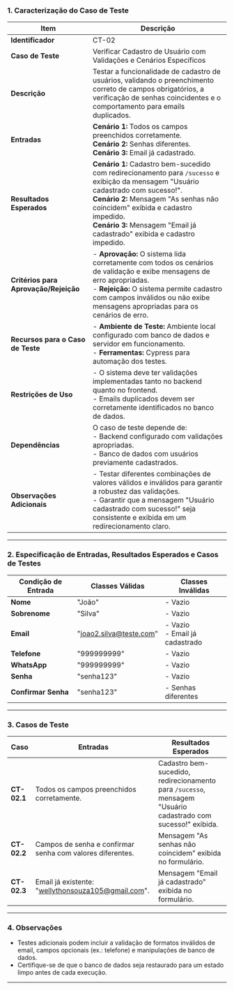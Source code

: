 ### **1. Caracterização do Caso de Teste**

| **Item**                      | **Descrição**                                                                                      |
|-------------------------------|----------------------------------------------------------------------------------------------------|
| **Identificador**             | CT-02                                                                                             |
| **Caso de Teste**             | Verificar Cadastro de Usuário com Validações e Cenários Específicos                                |
| **Descrição**                 | Testar a funcionalidade de cadastro de usuários, validando o preenchimento correto de campos obrigatórios, a verificação de senhas coincidentes e o comportamento para emails duplicados. |
| **Entradas**                  | **Cenário 1:** Todos os campos preenchidos corretamente. <br> **Cenário 2:** Senhas diferentes. <br> **Cenário 3:** Email já cadastrado. |
| **Resultados Esperados**      | **Cenário 1:** Cadastro bem-sucedido com redirecionamento para `/sucesso` e exibição da mensagem "Usuário cadastrado com sucesso!". <br> **Cenário 2:** Mensagem "As senhas não coincidem" exibida e cadastro impedido. <br> **Cenário 3:** Mensagem "Email já cadastrado" exibida e cadastro impedido. |
| **Critérios para Aprovação/Rejeição** | - **Aprovação:** O sistema lida corretamente com todos os cenários de validação e exibe mensagens de erro apropriadas. <br> - **Rejeição:** O sistema permite cadastro com campos inválidos ou não exibe mensagens apropriadas para os cenários de erro. |
| **Recursos para o Caso de Teste** | - **Ambiente de Teste:** Ambiente local configurado com banco de dados e servidor em funcionamento. <br>- **Ferramentas:** Cypress para automação dos testes. |
| **Restrições de Uso**         | - O sistema deve ter validações implementadas tanto no backend quanto no frontend. <br>- Emails duplicados devem ser corretamente identificados no banco de dados. |
| **Dependências**              | O caso de teste depende de: <br> - Backend configurado com validações apropriadas. <br> - Banco de dados com usuários previamente cadastrados. |
| **Observações Adicionais**    | - Testar diferentes combinações de valores válidos e inválidos para garantir a robustez das validações. <br> - Garantir que a mensagem "Usuário cadastrado com sucesso!" seja consistente e exibida em um redirecionamento claro. |

---

### **2. Especificação de Entradas, Resultados Esperados e Casos de Testes**

| **Condição de Entrada**         | **Classes Válidas**                          | **Classes Inválidas**                    |
|---------------------------------|---------------------------------------------|------------------------------------------|
| **Nome**                        | "João"                                      | - Vazio                                  |
| **Sobrenome**                   | "Silva"                                     | - Vazio                                  |
| **Email**                       | "joao2.silva@teste.com"                     | - Vazio <br>- Email já cadastrado        |
| **Telefone**                    | "999999999"                                 | - Vazio                                  |
| **WhatsApp**                    | "999999999"                                 | - Vazio                                  |
| **Senha**                       | "senha123"                                  | - Vazio                                  |
| **Confirmar Senha**             | "senha123"                                  | - Senhas diferentes                      |

---

### **3. Casos de Teste**

| **Caso**          | **Entradas**                                                                                                   | **Resultados Esperados**                                                                              |
|--------------------|---------------------------------------------------------------------------------------------------------------|-------------------------------------------------------------------------------------------------------|
| **CT-02.1**       | Todos os campos preenchidos corretamente.                                                                      | Cadastro bem-sucedido, redirecionamento para `/sucesso`, mensagem "Usuário cadastrado com sucesso!" exibida. |
| **CT-02.2**       | Campos de senha e confirmar senha com valores diferentes.                                                      | Mensagem "As senhas não coincidem" exibida no formulário.                                             |
| **CT-02.3**       | Email já existente: "wellythonsouza105@gmail.com".                                                             | Mensagem "Email já cadastrado" exibida no formulário.                                                 |

---

### **4. Observações**
- Testes adicionais podem incluir a validação de formatos inválidos de email, campos opcionais (ex.: telefone) e manipulações de banco de dados.
- Certifique-se de que o banco de dados seja restaurado para um estado limpo antes de cada execução. 

---
